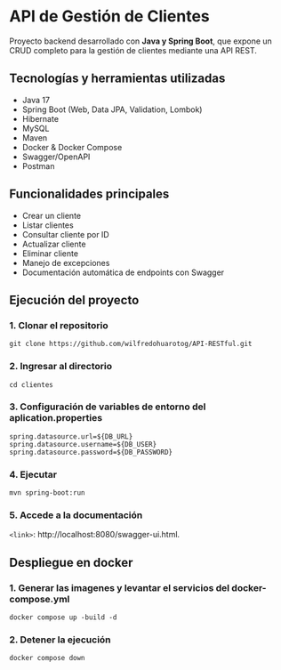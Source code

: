 # API de Gestión de Clientes

Proyecto backend desarrollado con **Java y Spring Boot**, que expone un CRUD completo para la gestión de clientes mediante una API REST.

## Tecnologías y herramientas utilizadas
- Java 17
- Spring Boot (Web, Data JPA, Validation, Lombok)
- Hibernate
- MySQL
- Maven
- Docker & Docker Compose
- Swagger/OpenAPI
- Postman

## Funcionalidades principales
- Crear un cliente  
- Listar clientes  
- Consultar cliente por ID  
- Actualizar cliente  
- Eliminar cliente
- Manejo de excepciones
- Documentación automática de endpoints con Swagger  

## Ejecución del proyecto

### 1. Clonar el repositorio
```
git clone https://github.com/wilfredohuarotog/API-RESTful.git
```
### 2. Ingresar al directorio
```
cd clientes
```
### 3. Configuración de variables de entorno del aplication.properties
```
spring.datasource.url=${DB_URL}
spring.datasource.username=${DB_USER}
spring.datasource.password=${DB_PASSWORD}
```
### 4. Ejecutar 
```
mvn spring-boot:run
```
### 5. Accede a la documentación
`<link>`: http://localhost:8080/swagger-ui.html.

## Despliegue en docker
### 1. Generar las imagenes y levantar el servicios del docker-compose.yml
```
docker compose up -build -d
```
### 2. Detener la ejecución
```
docker compose down
```


